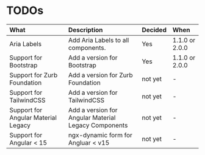 # TODOs

<table width="100%">
  <thead>
    <tr>
      <th align="left">What</th>
      <th align="left">Description</th>
      <th align="left">Decided</th>
      <th align="left">When</th>
    </tr>
  </thead>
  <tbody>
    <tr>
      <td className="bold">Aria Labels</td>
      <td>Add Aria Labels to all components.</td>
      <td>Yes</td>
      <td>1.1.0 or 2.0.0</td>
    </tr>
    <tr>
      <td className="bold">Support for Bootstrap</td>
      <td>Add a version for Bootstrap</td>
      <td>Yes</td>
      <td>1.1.0 or 2.0.0</td>
    </tr>
    <tr>
      <td className="bold">Support for Zurb Foundation</td>
      <td>Add a version for Zurb Foundation</td>
      <td>not yet</td>
      <td>-</td>
    </tr>
    <tr>
      <td className="bold">Support for TailwindCSS</td>
      <td>Add a version for TailwindCSS</td>
      <td>not yet</td>
      <td>-</td>
    </tr>
    <tr>
      <td className="bold">Support for Angular Material Legacy</td>
      <td>Add a version for Angular Material Legacy Components</td>
      <td>not yet</td>
      <td>-</td>
    </tr>
    <tr>
      <td className="bold">Support for Angular < 15</td>
      <td>ngx-dynamic form for Angluar < v15</td>
      <td>not yet</td>
      <td>-</td>
    </tr>
  </tbody>
</table>
